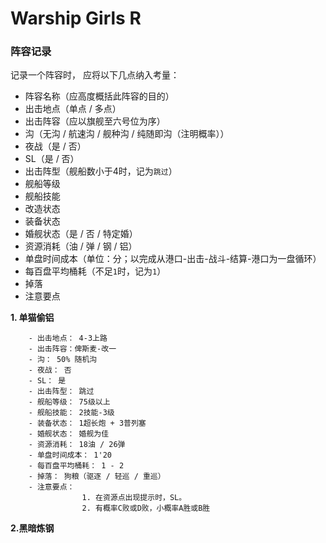 # Warship Girls R

### 阵容记录
记录一个阵容时， 应将以下几点纳入考量：

- 阵容名称（应高度概括此阵容的目的）
- 出击地点（单点 / 多点）
- 出击阵容（应以旗舰至六号位为序）
- 沟（无沟 / 航速沟 / 舰种沟 / 纯随即沟（注明概率））
- 夜战（是 / 否）
- SL（是 / 否）
- 出击阵型（舰船数小于4时，记为`跳过`）
- 舰船等级
- 舰船技能
- 改造状态
- 装备状态
- 婚舰状态（是 / 否 / 特定婚）
- 资源消耗（油 / 弹 / 钢 / 铝）
- 单盘时间成本（单位：分；以完成从港口-出击-战斗-结算-港口为一盘循环）
- 每百盘平均桶耗（不足`1`时，记为`1`）
- 掉落
- 注意要点
    
**1. 单猫偷铝**

        - 出击地点： 4-3上路
        - 出击阵容：俾斯麦-改一
        - 沟： 50% 随机沟
        - 夜战： 否
        - SL： 是
        - 出击阵型： 跳过
        - 舰船等级： 75级以上
        - 舰船技能： 2技能-3级
        - 装备状态： 1超长炮 + 3普列塞
        - 婚舰状态： 婚舰为佳
        - 资源消耗： 18油 / 26弹
        - 单盘时间成本： 1'20
        - 每百盘平均桶耗： 1 - 2
        - 掉落： 狗粮（驱逐 / 轻巡 / 重巡）
        - 注意要点： 
                    1. 在资源点出现提示时，SL。
                    2. 有概率C败或D败，小概率A胜或B胜
                    
**2.黑暗炼钢**